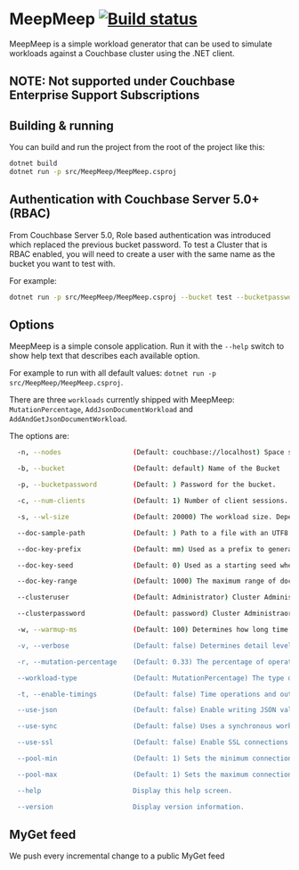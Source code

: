 # MeepMeep [![Build status](https://ci.appveyor.com/api/projects/status/yxxv2cmrgdocbr9j/branch/master?svg=true)](https://ci.appveyor.com/project/Couchbase/meep-meep/branch/master)

MeepMeep is a simple workload generator that can be used to simulate workloads against a Couchbase cluster using the .NET client.

## NOTE: Not supported under Couchbase Enterprise Support Subscriptions

## Building & running

You can build and run the project from the root of the project like this:

```bash
dotnet build
dotnet run -p src/MeepMeep/MeepMeep.csproj
```

## Authentication with Couchbase Server 5.0+ (RBAC)

From Couchbase Server 5.0, Role based authentication was introduced which replaced the previous bucket password. To test a Cluster that is RBAC enabled, you will need to create a user with the same name as the bucket you want to test with.

For example:

```bash
dotnet run -p src/MeepMeep/MeepMeep.csproj --bucket test --bucketpassword password123
```

## Options

MeepMeep is a simple console application. Run it with the `--help` switch to show help text that describes each available option.

For example to run with all default values:
`dotnet run -p src/MeepMeep/MeepMeep.csproj`.

There are three `workloads` currently shipped with MeepMeep: `MutationPercentage`, `AddJsonDocumentWorkload` and  `AddAndGetJsonDocumentWorkload`.

The options are:

```bash
  -n, --nodes                  (Default: couchbase://localhost) Space separated list of nodes to connect to.

  -b, --bucket                 (Default: default) Name of the Bucket

  -p, --bucketpassword         (Default: ) Password for the bucket.

  -c, --num-clients            (Default: 1) Number of client sessions.

  -s, --wl-size                (Default: 20000) The workload size. Depending on Workload, it could e.g. represent the num of documents to work with (per client session).

  --doc-sample-path            (Default: ) Path to a file with an UTF8 JSON document, e.g used for inserts.

  --doc-key-prefix             (Default: mm) Used as a prefix to generated document keys.

  --doc-key-seed               (Default: 0) Used as a starting seed when generating document keys.

  --doc-key-range              (Default: 1000) The maximum range of document IDs use above doc-key-seed.

  --clusteruser                (Default: Administrator) Cluster Administrator username.

  --clusterpassword            (Default: password) Cluster Administraor password.

  -w, --warmup-ms              (Default: 100) Determines how long time (ms) it takes before a work load's operation results is being seen as part of the workload.

  -v, --verbose                (Default: false) Determines detail level of output generated by output writers etc.

  -r, --mutation-percentage    (Default: 0.33) The percentage of operations that should be mutations.

  --workload-type              (Default: MutationPercentage) The type of workload to be used.

  -t, --enable-timings         (Default: false) Time operations and output at end of workload.

  --use-json                   (Default: false) Enable writing JSON values instead of raw bytes.

  --use-sync                   (Default: false) Uses a synchronous workload instead of async.

  --use-ssl                    (Default: false) Enable SSL connections between client and Couchbase server.

  --pool-min                   (Default: 1) Sets the minimum connection pool size.

  --pool-max                   (Default: 1) Sets the maximum connection pool size.

  --help                       Display this help screen.

  --version                    Display version information.
```

## MyGet feed

We push every incremental change to a public MyGet feed
